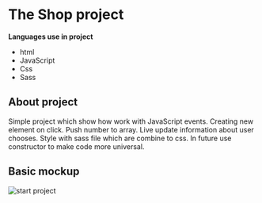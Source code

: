 # The Shop project
**Languages use in project**
* html
* JavaScript
* Css
* Sass
## About project 

Simple project which show how work with JavaScript events. Creating new element on click. Push number to array. Live update information about user chooses. Style with sass file which are combine to css. In future use constructor to make code more universal.

## Basic mockup
![start project](https://github.com/GrajewskiPawel/projectShop/tree/master/img/gitHubPhoto.png)